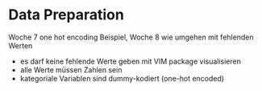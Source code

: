 # Data Preparation

Woche 7 one hot encoding Beispiel, Woche 8 wie umgehen mit fehlenden Werten

- es darf keine fehlende Werte geben
  mit VIM package visualisieren
- alle Werte müssen Zahlen sein
- kategoriale Variablen sind dummy-kodiert (one-hot encoded)

